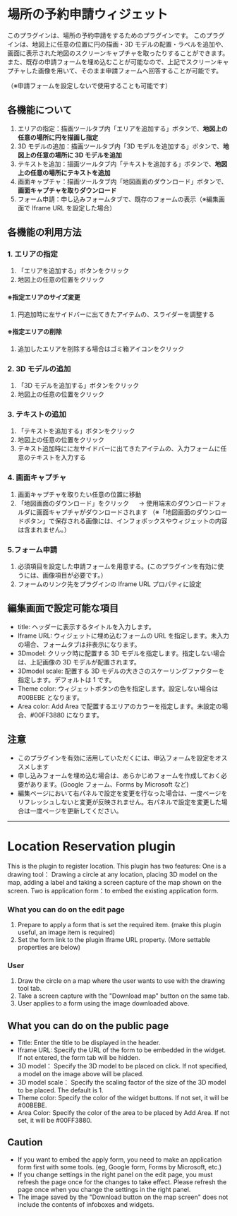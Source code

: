 # 場所の予約申請ウィジェット

このプラグインは、場所の予約申請をするためのプラグインです。
このプラグインは、地図上に任意の位置に円の描画・3D モデルの配置・ラベルを追加や、画面に表示された地図のスクリーンキャプチャを取ったりすることができます。
また、既存の申請フォームを埋め込むことが可能なので、上記でスクリーンキャプチャした画像を用いて、そのまま申請フォームへ回答することが可能です。

（※申請フォームを設定しないで使用することも可能です）

## 各機能について

1. エリアの指定：描画ツールタブ内「エリアを追加する」ボタンで、**地図上の任意の場所に円を描画し指定**
2. 3D モデルの追加：描画ツールタブ内「3D モデルを追加する」ボタンで、**地図上の任意の場所に 3D モデルを追加**
3. テキストを追加：描画ツールタブ内「テキストを追加する」ボタンで、**地図上の任意の場所にテキストを追加**
4. 画面キャプチャ：描画ツールタブ内「地図画面のダウンロード」ボタンで、**画面キャプチャを取りダウンロード**
5. フォーム申請：申し込みフォームタブで、既存のフォームの表示（※編集画面で Iframe URL を設定した場合）

## 各機能の利用方法

### 1. エリアの指定

1. 「エリアを追加する」ボタンをクリック
2. 地図上の任意の位置をクリック

#### ※指定エリアのサイズ変更

1. 円追加時に左サイドバーに出てきたアイテムの、スライダーを調整する

#### ※指定エリアの削除

1. 追加したエリアを削除する場合はゴミ箱アイコンをクリック

### 2. 3D モデルの追加

1. 「3D モデルを追加する」ボタンをクリック
2. 地図上の任意の位置をクリック

### 3. テキストの追加

1. 「テキストを追加する」ボタンをクリック
2. 地図上の任意の位置をクリック
3. テキスト追加時にに左サイドバーに出てきたアイテムの、入力フォームに任意のテキストを入力する

### 4. 画面キャプチャ

1. 画面キャプチャを取りたい任意の位置に移動
2. 「地図画面のダウンロード」をクリック
   　 → 使用端末のダウンロードフォルダに画面キャプチャがダウンロードされます
   （※「地図画面のダウンロードボタン」で保存される画像には、インフォボックスやウィジェットの内容は含まれません。）

### 5.フォーム申請

1. 必須項目を設定した申請フォームを用意する。(このプラグインを有効に使うには、画像項目が必要です。）
2. フォームのリンク先をプラグインの Iframe URL プロパティに設定

## 編集画面で設定可能な項目

- title: ヘッダーに表示するタイトルを入力します。
- Iframe URL: ウィジェットに埋め込むフォームの URL を指定します。未入力の場合、フォームタブは非表示になります。
- 3Dmodel: クリック時に配置する 3D モデルを指定します。指定しない場合は、上記画像の 3D モデルが配置されます。
- 3Dmodel scale: 配置する 3D モデルの大きさのスケーリングファクターを指定します。デフォルトは 1 です。
- Theme color: ウィジェットボタンの色を指定します。設定しない場合は#00BEBE となります。
- Area color: Add Area で配置するエリアのカラーを指定します。未設定の場合、#00FF3880 になります。

## 注意

- このプラグインを有効に活用していただくには、申込フォームを設定をオススメします
- 申し込みフォームを埋め込む場合は、あらかじめフォームを作成しておく必要があります。(Google フォーム、Forms by Microsoft など)
- 編集ページにおいて右パネルで設定を変更を行なった場合は、一度ページをリフレッシュしないと変更が反映されません。右パネルで設定を変更した場合は一度ページを更新してください。


*****


# Location Reservation plugin

This is the plugin to register location.
This plugin has two features:
One is a drawing tool： Drawing a circle at any location, placing 3D model on the map, adding a label and taking a screen capture of the map shown on the screen.
Two is application form：to embed the existing application form.

### What you can do on the edit page

1. Prepare to apply a form that is set the required item. (make this plugin useful, an image item is required)
2. Set the form link to the plugin Iframe URL property. (More settable properties are below)

### User

1. Draw the circle on a map where the user wants to use with the drawing tool tab.
2. Take a screen capture with the "Download map" button on the same tab.
3. User applies to a form using the image downloaded above.

## What you can do on the public page

- Title: Enter the title to be displayed in the header.
- Iframe URL: Specify the URL of the form to be embedded in the widget. If not entered, the form tab will be hidden.
- 3D model： Specify the 3D model to be placed on click. If not specified, a model on the image above will be placed.
- 3D model scale： Specify the scaling factor of the size of the 3D model to be placed. The default is 1.
- Theme color: Specify the color of the widget buttons. If not set, it will be #00BEBE.
- Area Color: Specify the color of the area to be placed by Add Area. If not set, it will be #00FF3880.

## Caution

- If you want to embed the apply form, you need to make an application form first with some tools. (eg, Google form, Forms by Microsoft, etc.)
- If you change settings in the right panel on the edit page, you must refresh the page once for the changes to take effect. Please refresh the page once when you change the settings in the right panel.
- The image saved by the "Download button on the map screen" does not include the contents of infoboxes and widgets. 
